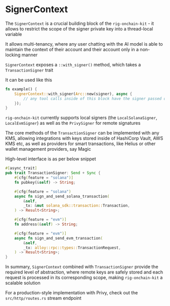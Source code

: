 # SignerContext

The `SignerContext` is a crucial building block of the `rig-onchain-kit` - it
allows to restrict the scope of the signer private key into a thread-local variable

It allows multi-tenancy, where any user chatting with the AI model is able to
maintain the context of their account and their account only in a non-locking
manner

`SignerContext` exposes a `::with_signer()` method, which takes
a `TransactionSigner` trait

It can be used like this

```rust
fn example() {
    SignerContext::with_signer(Arc::new(signer), async {
        // any tool calls inside of this block have the signer passed on
    });
}
```

`rig-onchain-kit` currently supports local signers (the `LocalSolanaSigner`,
`LocalEvmSigner`) as well as the `PrivySigner` for remote signatures

The core methods of the `TransactionSigner` can be implemented with any KMS,
allowing integrations with keys stored inside of HashiCorp Vault, AWS KMS etc,
as well as providers for smart transactions, like Helius or other wallet
management providers, say Magic

High-level interface is as per below snippet

```rust
#[async_trait]
pub trait TransactionSigner: Send + Sync {
    #[cfg(feature = "solana")]
    fn pubkey(&self) -> String;

    #[cfg(feature = "solana")
    async fn sign_and_send_solana_transaction(
        &self,
        _tx: &mut solana_sdk::transaction::Transaction,
    ) -> Result<String>;

    #[cfg(feature = "evm")]
    fn address(&self) -> String;

    #[cfg(feature = "evm")]
    async fn sign_and_send_evm_transaction(
        &self,
        _tx: alloy::rpc::types::TransactionRequest,
    ) -> Result<String>;
}
```

In summary, `SignerContext` combined with `TransactionSigner` provide the
required level of abstraction, where remote keys are safely stored and each
request is processed in its corresponding scope, making `rig-onchain-kit`
a scalable solution

For a production-style implementation with Privy, check out the
`src/http/routes.rs` stream endpoint
